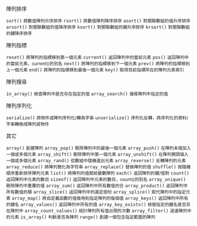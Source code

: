 陣列排序

`sort()` <small>將數值陣列升序排序</small>
`rsort()` <small>將數值陣列降序排序</small>
`asort()` <small>對關聯數組的值升序排序</small>
`arsort()` <small>對關聯數組的值降序排序</small>
`ksort()` <small>對關聯數組的鍵升序排序</small>
`krsort()` <small>對關聯數組的鍵降序排序</small>

陣列指標

`reset()` <small>將陣列的指標移到第一個元素</small>
`current()` <small>返回陣列中的當前元素</small>
`pos()` <small>返回陣列中的當前元素，current()的別名</small>
`next()` <small>將陣列的指標移到下一個元素</small>
`prev()` <small>將陣列的指標移到上一個元素</small>
`end()` <small>將陣列的指標移到最後一個元素</small>
`key()` <small>取得目前指標所在的陣列元素索引</small>

陣列搜尋

`in_array()` <small>檢查陣列中是否存在指定的值</small>
`array_search()` <small>搜尋陣列中指定的值</small>

陣列序列化

`serialize()` <small>將物件或陣列序列化/轉為字串</small>
`unserialize()` <small>序列化反轉，將序列化的資料/字串轉換成陣列或物件</small>

其它

`array()` <small>創建陣列</small>
`array_pop()` <small>刪除陣列中的最後一個元素</small>
`array_push()` <small>在陣列未端加入一個或多個元素</small>
`array_shift()` <small>刪除陣列中第一個元素</small>
`array_unshift()` <small>在陣列開頭插入一個或多個元素</small>
`array_rand()`  <small>從數組中隨機選出元素</small>
`array_reverse()` <small>反轉陣列的元素</small>
`array_reduce()` <small>將陣列簡化為字符串</small>
`array_replace()` <small>替換陣列的值</small>
`shuffle()` <small>按隨機順序重新排序陣列元素</small>
`list()` <small>將陣列的值賦給變數陣列</small>
`each()` <small>返回陣列的鍵/值對</small>
`count()` <small>返回陣列中元素的數目</small>
`sizeof()` <small>返回陣列中元素的數目，count()的別名</small>
`array_unique()` <small>刪除陣列中重覆的值</small>
`array_sum()` <small>返回陣列中所有數值的合</small>
`array_product()` <small>返回陣列中所有數值的積</small>
`array_slice()` <small>返回陣列中的選定部份</small>
`array_splice()` <small>取代陣列中的指定元素</small>
`array_map()` <small>將自定義函數的值做用到指定陣列的每個值</small>
`array_keys()` <small>返回陣列中所有的鍵名</small>
`array_values()` <small>返回陣列中所有的值</small>
`array_key_exists()` <small>檢替指定的鍵名是否存在陣列中</small>
`array_count_values()` <small>統計陣列所有值出現的次數</small>
`array_filter()` <small>過濾陣列中的元素</small>
`is_array()` <small>判斷是否為陣列</small>
`range()` <small>創建一個包含指定範圍的陣列</small>